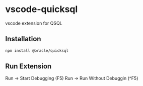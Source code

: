 # vscode-quicksql
 vscode extension for QSQL

## Installation

```bash
npm install @oracle/quicksql
```

## Run Extension

Run -> Start Debugging (F5)
Run -> Run Without Debuggin (^F5)